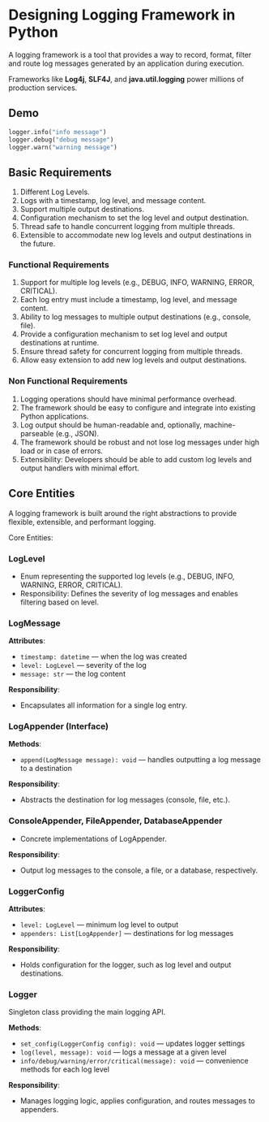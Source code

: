 # Designing Logging Framework in Python

A logging framework is a tool that provides a way to record, format, filter and route log messages generated by an application during execution.

Frameworks like **Log4j**, **SLF4J**, and **java.util.logging** power millions of production services.

## Demo

```python
logger.info("info message")
logger.debug("debug message")
logger.warn("warning message")
```

## Basic Requirements

1. Different Log Levels.
2. Logs with a timestamp, log level, and message content.
3. Support multiple output destinations.
4. Configuration mechanism to set the log level and output destination.
5. Thread safe to handle concurrent logging from multiple threads.
6. Extensible to accommodate new log levels and output destinations in the future.

### Functional Requirements

1. Support for multiple log levels (e.g., DEBUG, INFO, WARNING, ERROR, CRITICAL).
2. Each log entry must include a timestamp, log level, and message content.
3. Ability to log messages to multiple output destinations (e.g., console, file).
4. Provide a configuration mechanism to set log level and output destinations at runtime.
5. Ensure thread safety for concurrent logging from multiple threads.
6. Allow easy extension to add new log levels and output destinations.

### Non Functional Requirements

1. Logging operations should have minimal performance overhead.
2. The framework should be easy to configure and integrate into existing Python applications.
3. Log output should be human-readable and, optionally, machine-parseable (e.g., JSON).
4. The framework should be robust and not lose log messages under high load or in case of errors.
5. Extensibility: Developers should be able to add custom log levels and output handlers with minimal effort.

## Core Entities

A logging framework is built around the right abstractions to provide flexible, extensible, and performant logging.

Core Entities:

### LogLevel

- Enum representing the supported log levels (e.g., DEBUG, INFO, WARNING, ERROR, CRITICAL).
- Responsibility: Defines the severity of log messages and enables filtering based on level.

### LogMessage

**Attributes**:

- `timestamp: datetime` — when the log was created
- `level: LogLevel` — severity of the log
- `message: str` — the log content

**Responsibility**:

- Encapsulates all information for a single log entry.

### LogAppender (Interface)

**Methods**:

- `append(LogMessage message): void` — handles outputting a log message to a destination

**Responsibility**:

- Abstracts the destination for log messages (console, file, etc.).

### ConsoleAppender, FileAppender, DatabaseAppender

- Concrete implementations of LogAppender.

**Responsibility**:

- Output log messages to the console, a file, or a database, respectively.

### LoggerConfig

**Attributes**:

- `level: LogLevel` — minimum log level to output
- `appenders: List[LogAppender]` — destinations for log messages

**Responsibility**:

- Holds configuration for the logger, such as log level and output destinations.

### Logger

Singleton class providing the main logging API.

**Methods**:

- `set_config(LoggerConfig config): void` — updates logger settings
- `log(level, message): void` — logs a message at a given level
- `info/debug/warning/error/critical(message): void` — convenience methods for each log level

**Responsibility**:

- Manages logging logic, applies configuration, and routes messages to appenders.
